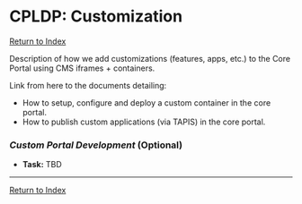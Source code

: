 # CPLDP: Customization

[Return to Index](../index.md)

Description of how we add customizations (features, apps, etc.) to the Core Portal using CMS iframes + containers.

Link from here to the documents detailing:

- How to setup, configure and deploy a custom container in the core portal.
- How to publish custom applications (via TAPIS) in the core portal.

### _Custom Portal Development_ (Optional)

- **Task:** TBD

---

[Return to Index](../index.md)
